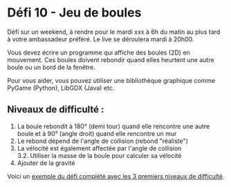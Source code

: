 # Défi 10 - Jeu de boules

Défi sur un weekend, à rendre pour le mardi xxx à 6h du matin au plus tard à votre ambassadeur préféré. Le live se déroulera mardi à 20h00.

Vous devez écrire un programme qui affiche des boules (2D) en mouvement. Ces boules doivent rebondir quand elles heurtent une autre boule ou un bord de la fenêtre.

Pour vous aider, vous pouvez utiliser une bibliothèque graphique comme PyGame (Python), LibGDX (Java) etc.

## Niveaux de difficulté :

1. La boule rebondit à 180° (demi tour) quand elle rencontre une autre boule et à 90° (angle droit) quand elle rencontre un mur  
2. Le rebond dépend de l'angle de collision (rebond "réaliste")  
3. La vélocité est également affectée par l'angle de collision  
3.2. Utiliser la masse de la boule pour calculer sa vélocité  
4. Ajouter de la gravité  

Voici un [exemple du défi complété avec les 3 premiers niveaux de difficulté](https://youtu.be/FwcpZyXxYyo).

